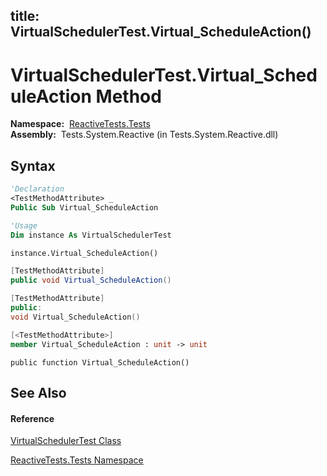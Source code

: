 title: VirtualSchedulerTest.Virtual_ScheduleAction()
---
# VirtualSchedulerTest.Virtual\_ScheduleAction Method

**Namespace:**  [ReactiveTests.Tests](ReactiveTests.Tests\ReactiveTests.Tests.md)  
**Assembly:**  Tests.System.Reactive (in Tests.System.Reactive.dll)

## Syntax

```vb
'Declaration
<TestMethodAttribute> _
Public Sub Virtual_ScheduleAction
```

```vb
'Usage
Dim instance As VirtualSchedulerTest

instance.Virtual_ScheduleAction()
```

```csharp
[TestMethodAttribute]
public void Virtual_ScheduleAction()
```

```c++
[TestMethodAttribute]
public:
void Virtual_ScheduleAction()
```

```fsharp
[<TestMethodAttribute>]
member Virtual_ScheduleAction : unit -> unit 
```

```jscript
public function Virtual_ScheduleAction()
```

## See Also

#### Reference

[VirtualSchedulerTest Class](VirtualSchedulerTest\VirtualSchedulerTest.md)

[ReactiveTests.Tests Namespace](ReactiveTests.Tests\ReactiveTests.Tests.md)
